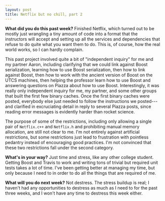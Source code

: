 ```yaml
---
layout: post
title: Netflix but no chill, part 2
---
```


**What did you do this past week?** Finished Netflix, which turned out to be mostly just wrangling a tiny amount of code into a format that the instructors will accept and setting up all the services and dependencies that refuse to do quite what you want them to do. This is, of course, how the real world works, so I can hardly complain.

This past project involved quite a bit of "independent inquiry" for me and my partner Aaron, including clarifying that we could link against Boost serialization, learning how to use Boost serialization, then how to link against Boost, then how to work with the ancient version of Boost on the UTCS machines, then helping the professor learn how to use Boost and answering questions on Piazza about how to use Boost. Interestingly, it was really only independent inquiry for me, my partner, and some other groups that built the first few binary caches. Once the first binary caches were posted, everybody else just needed to follow the instructions we posted---and clarified in excruciating detail in reply to several Piazza posts, since reading error messages is evidently harder than rocket science.

The purpose of some of the restrictions, including only allowing a single pair of `Netflix.c++` and `Netflix.h` and prohibiting manual memory allocation, are still not clear to me. I'm not entirely against artificial restrictions, but some restrictions just lead to frustration with pointless pedantry instead of encouraging good practices. I'm not convinced that these two restrictions fall under the second category.

**What's in your way?** Just time and stress, like any other college student. Getting Boost and Travis to work and writing tons of trivial but required unit tests takes a lot of time. I've been getting better at managing my time, but only because I need to in order to do all the things that are required of me.

**What will you do next week?** Not destress. The stress buildup is real; I haven't had any opportunities to destress as much as I need to for the past three weeks, and I won't have any time to destress this week either.
